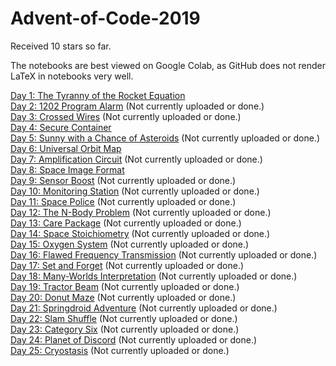# Advent-of-Code-2019

Received 10 stars so far.

The notebooks are best viewed on Google Colab, as GitHub does not render LaTeX in notebooks very well.

[Day 1: The Tyranny of the Rocket Equation](https://github.com/mustafa-hotaki/Advent-of-Code-2019/blob/main/Day1/Day1.ipynb) \
[Day 2: 1202 Program Alarm](https://github.com/mustafa-hotaki/Advent-of-Code-2019/blob/main/Day2/Day2.ipynb) (Not currently uploaded or done.) \
[Day 3: Crossed Wires](https://github.com/mustafa-hotaki/Advent-of-Code-2019/blob/main/Day3/Day3.ipynb) (Not currently uploaded or done.) \
[Day 4: Secure Container](https://github.com/mustafa-hotaki/Advent-of-Code-2019/blob/main/Day4/Day4.ipynb) \
[Day 5: Sunny with a Chance of Asteroids](https://github.com/mustafa-hotaki/Advent-of-Code-2019/blob/main/Day5/Day5.ipynb) (Not currently uploaded or done.) \
[Day 6: Universal Orbit Map](https://github.com/mustafa-hotaki/Advent-of-Code-2019/blob/main/Day6/Day6.ipynb) \
[Day 7: Amplification Circuit](https://github.com/mustafa-hotaki/Advent-of-Code-2019/blob/main/Day7/Day7.ipynb) (Not currently uploaded or done.) \
[Day 8: Space Image Format](https://github.com/mustafa-hotaki/Advent-of-Code-2019/blob/main/Day8/Day8.ipynb) \
[Day 9: Sensor Boost](https://github.com/mustafa-hotaki/Advent-of-Code-2019/blob/main/Day9/Day9.ipynb) (Not currently uploaded or done.) \
[Day 10: Monitoring Station](https://github.com/mustafa-hotaki/Advent-of-Code-2019/blob/main/Day10/Day10.ipynb) (Not currently uploaded or done.) \
[Day 11: Space Police](https://github.com/mustafa-hotaki/Advent-of-Code-2019/blob/main/Day11/Day11.ipynb) (Not currently uploaded or done.) \
[Day 12: The N-Body Problem](https://github.com/mustafa-hotaki/Advent-of-Code-2019/blob/main/Day12/Day12.ipynb) (Not currently uploaded or done.) \
[Day 13: Care Package](https://github.com/mustafa-hotaki/Advent-of-Code-2019/blob/main/Day13/Day13.ipynb) (Not currently uploaded or done.) \
[Day 14: Space Stoichiometry](https://github.com/mustafa-hotaki/Advent-of-Code-2019/blob/main/Day14/Day14.ipynb) (Not currently uploaded or done.) \
[Day 15: Oxygen System](https://github.com/mustafa-hotaki/Advent-of-Code-2019/blob/main/Day15/Day15.ipynb) (Not currently uploaded or done.) \
[Day 16: Flawed Frequency Transmission](https://github.com/mustafa-hotaki/Advent-of-Code-2019/blob/main/Day16/Day16.ipynb) (Not currently uploaded or done.) \
[Day 17: Set and Forget](https://github.com/mustafa-hotaki/Advent-of-Code-2019/blob/main/Day17/Day17.ipynb) (Not currently uploaded or done.) \
[Day 18: Many-Worlds Interpretation](https://github.com/mustafa-hotaki/Advent-of-Code-2019/blob/main/Day18/Day18.ipynb) (Not currently uploaded or done.) \
[Day 19: Tractor Beam](https://github.com/mustafa-hotaki/Advent-of-Code-2019/blob/main/Day19/Day19.ipynb) (Not currently uploaded or done.) \
[Day 20: Donut Maze](https://github.com/mustafa-hotaki/Advent-of-Code-2019/blob/main/Day20/Day20.ipynb) (Not currently uploaded or done.) \
[Day 21: Springdroid Adventure](https://github.com/mustafa-hotaki/Advent-of-Code-2019/blob/main/Day21/Day21.ipynb) (Not currently uploaded or done.) \
[Day 22: Slam Shuffle](https://github.com/mustafa-hotaki/Advent-of-Code-2019/blob/main/Day22/Day22.ipynb) (Not currently uploaded or done.) \
[Day 23: Category Six](https://github.com/mustafa-hotaki/Advent-of-Code-2019/blob/main/Day23/Day23.ipynb) (Not currently uploaded or done.) \
[Day 24: Planet of Discord](https://github.com/mustafa-hotaki/Advent-of-Code-2019/blob/main/Day24/Day24.ipynb) (Not currently uploaded or done.) \
[Day 25: Cryostasis](https://github.com/mustafa-hotaki/Advent-of-Code-2019/blob/main/Day25/Day25.ipynb) (Not currently uploaded or done.)
